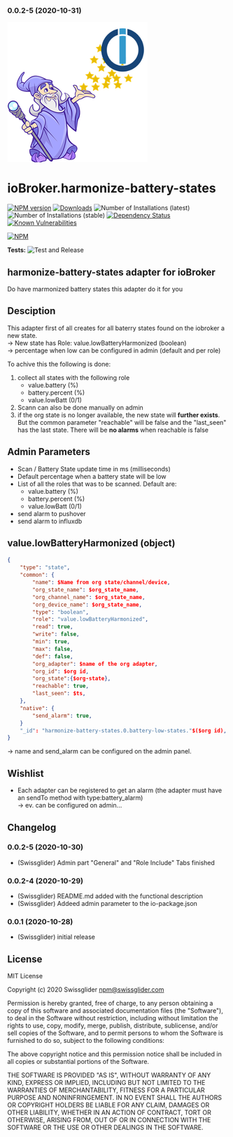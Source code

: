 ### 0.0.2-5 (2020-10-31)
![Logo](admin/harmonize-battery-states.png)
# ioBroker.harmonize-battery-states

[![NPM version](http://img.shields.io/npm/v/iobroker.harmonize-battery-states.svg)](https://www.npmjs.com/package/iobroker.harmonize-battery-states)
[![Downloads](https://img.shields.io/npm/dm/iobroker.harmonize-battery-states.svg)](https://www.npmjs.com/package/iobroker.harmonize-battery-states)
![Number of Installations (latest)](http://iobroker.live/badges/harmonize-battery-states-installed.svg)
![Number of Installations (stable)](http://iobroker.live/badges/harmonize-battery-states-stable.svg)
[![Dependency Status](https://img.shields.io/david/swissglider/iobroker.harmonize-battery-states.svg)](https://david-dm.org/swissglider/iobroker.harmonize-battery-states)
[![Known Vulnerabilities](https://snyk.io/test/github/swissglider/ioBroker.harmonize-battery-states/badge.svg)](https://snyk.io/test/github/swissglider/ioBroker.harmonize-battery-states)

[![NPM](https://nodei.co/npm/iobroker.harmonize-battery-states.png?downloads=true)](https://nodei.co/npm/iobroker.harmonize-battery-states/)

**Tests:** ![Test and Release](https://github.com/swissglider/ioBroker.harmonize-battery-states/workflows/Test%20and%20Release/badge.svg)

## harmonize-battery-states adapter for ioBroker

Do have marmonized battery states this adapter do it for you

## Desciption

This adapter first of all creates for all baterry states found on the iobroker a new state.  
&rightarrow; New state has Role: value.lowBatteryHarmonized (boolean)   
&rightarrow; percentage when low can be configured in admin (default and per role)   
    
To achive this the following is done:
1) collect all states with the following role
    - value.battery (%)
    - battery.percent (%)
    - value.lowBatt (0/1)
2) Scann can also be done manually on admin
3) if the org state is no longer available, the new state will **further exists**. But the common parameter "reachable" will be false and the "last_seen" has the last state. There will be **no alarms** when reachable is false

## Admin Parameters
- Scan / Battery State update time in ms (milliseconds)
- Default percentage when a battery state will be low
- List of all the roles that was to be scanned. Default are:
  - value.battery (%)
  - battery.percent (%)
  - value.lowBatt (0/1)
- send alarm to pushover
- send alarm to influxdb

## value.lowBatteryHarmonized (object)

```json
{
    "type": "state",
    "common": {
        "name": $Name from org state/channel/device,
        "org_state_name": $org_state_name,
        "org_channel_name": $org_state_name,
        "org_device_name": $org_state_name,
        "type": "boolean",
        "role": "value.lowBatteryHarmonized",
        "read": true,
        "write": false,
        "min": true,
        "max": false,
        "def": false,
        "org_adapter": $name of the org adapter,
        "org_id": $org id,
        "org_state":{$org-state},
        "reachable": true,
        "last_seen": $ts,
    },
    "native": {
        "send_alarm": true,
    }
    "_id": "harmonize-battery-states.0.battery-low-states."$($org id),
}
```
&rightarrow; name and send_alarm can be configured on the admin panel.

## Wishlist

- Each adapter can be registered to get an alarm (the adapter must have an sendTo method with type:battery_alarm)   
  &rightarrow; ev. can be configured on admin...

## Changelog

### 0.0.2-5 (2020-10-30)
* (Swissglider) Admin part "General" and "Role Include" Tabs finished

### 0.0.2-4 (2020-10-29)
* (Swissglider) README.md added with the functional description
* (Swissglider) Addeed admin parameter to the io-package.json

### 0.0.1 (2020-10-28)
* (Swissglider) initial release

## License
MIT License

Copyright (c) 2020 Swissglider <npm@swissglider.com>

Permission is hereby granted, free of charge, to any person obtaining a copy
of this software and associated documentation files (the "Software"), to deal
in the Software without restriction, including without limitation the rights
to use, copy, modify, merge, publish, distribute, sublicense, and/or sell
copies of the Software, and to permit persons to whom the Software is
furnished to do so, subject to the following conditions:

The above copyright notice and this permission notice shall be included in all
copies or substantial portions of the Software.

THE SOFTWARE IS PROVIDED "AS IS", WITHOUT WARRANTY OF ANY KIND, EXPRESS OR
IMPLIED, INCLUDING BUT NOT LIMITED TO THE WARRANTIES OF MERCHANTABILITY,
FITNESS FOR A PARTICULAR PURPOSE AND NONINFRINGEMENT. IN NO EVENT SHALL THE
AUTHORS OR COPYRIGHT HOLDERS BE LIABLE FOR ANY CLAIM, DAMAGES OR OTHER
LIABILITY, WHETHER IN AN ACTION OF CONTRACT, TORT OR OTHERWISE, ARISING FROM,
OUT OF OR IN CONNECTION WITH THE SOFTWARE OR THE USE OR OTHER DEALINGS IN THE
SOFTWARE.